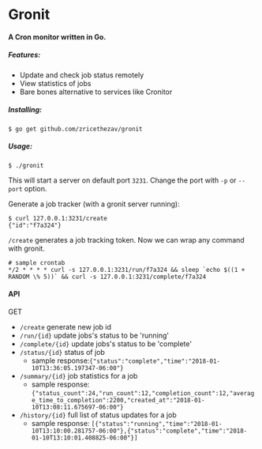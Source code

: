 # Gronit
#### A Cron monitor written in Go.

##### Features:
 * Update and check job status remotely
 * View statistics of jobs
 * Bare bones alternative to services like Cronitor

##### Installing:
```
$ go get github.com/zricethezav/gronit
```

##### Usage: 

```
$ ./gronit
```
This will start a server on default port `3231`. Change the port with `-p` or `--port` option.

Generate a job tracker (with a gronit server running):
```
$ curl 127.0.0.1:3231/create
{"id":"f7a324"}
```
`/create` generates a job tracking token. Now we can wrap any command with gronit.

```
# sample crontab
*/2 * * * * curl -s 127.0.0.1:3231/run/f7a324 && sleep `echo $((1 + RANDOM \% 5))` && curl -s 127.0.0.1:3231/complete/f7a324

```
#### API 
GET
* `/create` generate new job id
* `/run/{id}` update jobs's status to be 'running'
* `/complete/{id}` update jobs's status to be 'complete'
* `/status/{id}` status of job
  * sample response:```{"status":"complete","time":"2018-01-10T13:36:05.197347-06:00"}```
* `/summary/{id}` job statistics for a job
  * sample response: ```{"status_count":24,"run_count":12,"completion_count":12,"average_time_to_completion":2200,"created_at":"2018-01-10T13:08:11.675697-06:00"}```
* `/history/{id}` full list of status updates for a job
  * sample response:
  ```[{"status":"running","time":"2018-01-10T13:10:00.281757-06:00"},{"status":"complete","time":"2018-01-10T13:10:01.408825-06:00"}]```

